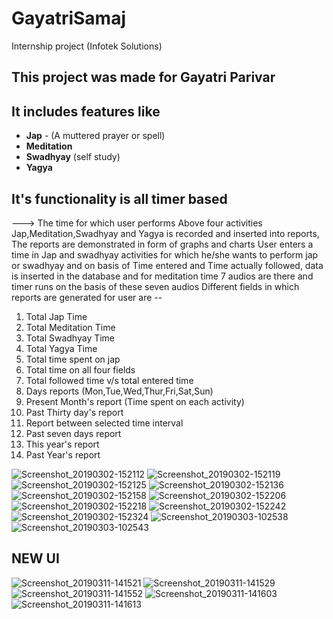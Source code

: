 # GayatriSamaj
Internship project (Infotek Solutions)
## This project was made for Gayatri Parivar
## It includes features like
- **Jap** - (A muttered prayer or spell)
- **Meditation**
- **Swadhyay** (self study)
- **Yagya** 
## It's functionality is all timer based
---> The time for which user performs Above four activities Jap,Meditation,Swadhyay and Yagya is recorded
and inserted into reports, The reports are demonstrated in form of graphs and charts
User enters a time in Jap and swadhyay activities for which he/she wants to perform jap or swadhyay and on basis of Time entered and Time 
actually followed, data is inserted in the database
and for meditation time 7 audios are there and timer runs on the basis of these seven audios
Different fields in which reports are generated for user are --
1. Total Jap Time
2. Total Meditation Time
3. Total Swadhyay Time
4. Total Yagya Time
5. Total time spent on jap 
6. Total time on all four fields 
7. Total followed time v/s total entered time
8. Days reports (Mon,Tue,Wed,Thur,Fri,Sat,Sun)
9. Present Month's report (Time spent on each activity)
10. Past Thirty day's report
11. Report between selected time interval
12. Past seven days report
13. This year's report
14. Past Year's report

![Screenshot_20190302-152112](https://user-images.githubusercontent.com/34384226/54112898-2e167c80-440d-11e9-880d-cb014714e5c4.png)
![Screenshot_20190302-152119](https://user-images.githubusercontent.com/34384226/54112870-26ef6e80-440d-11e9-9605-de098ff3daa0.png)
![Screenshot_20190302-152125](https://user-images.githubusercontent.com/34384226/54112873-28b93200-440d-11e9-9567-ab3d0ffb887a.png)
![Screenshot_20190302-152136](https://user-images.githubusercontent.com/34384226/54112874-28b93200-440d-11e9-8bb7-59822dcf3b2e.png)
![Screenshot_20190302-152158](https://user-images.githubusercontent.com/34384226/54112875-2951c880-440d-11e9-9199-7ed96e2fcf73.png)
![Screenshot_20190302-152206](https://user-images.githubusercontent.com/34384226/54112876-2951c880-440d-11e9-9229-b40cc28e1779.png)
![Screenshot_20190302-152218](https://user-images.githubusercontent.com/34384226/54112879-29ea5f00-440d-11e9-969c-5bdc0ac4e362.png)
![Screenshot_20190302-152242](https://user-images.githubusercontent.com/34384226/54112881-29ea5f00-440d-11e9-9057-f94d94c08880.png)
![Screenshot_20190302-152324](https://user-images.githubusercontent.com/34384226/54112882-2a82f580-440d-11e9-8d44-0b87b8d2069d.png)
![Screenshot_20190303-102538](https://user-images.githubusercontent.com/34384226/54112886-2bb42280-440d-11e9-8c87-8034f39517fd.png)
![Screenshot_20190303-102543](https://user-images.githubusercontent.com/34384226/54112888-2bb42280-440d-11e9-9ae4-613fe276af39.png)
 ## NEW UI
![Screenshot_20190311-141521](https://user-images.githubusercontent.com/34384226/54112892-2c4cb900-440d-11e9-960c-13d69968285c.png)
![Screenshot_20190311-141529](https://user-images.githubusercontent.com/34384226/54112893-2ce54f80-440d-11e9-8689-53c39c5598e5.png)
![Screenshot_20190311-141552](https://user-images.githubusercontent.com/34384226/54112894-2d7de600-440d-11e9-9dca-eeb03f5eec82.png)
![Screenshot_20190311-141603](https://user-images.githubusercontent.com/34384226/54112895-2d7de600-440d-11e9-8f53-6896742aede7.png)
![Screenshot_20190311-141613](https://user-images.githubusercontent.com/34384226/54112897-2e167c80-440d-11e9-9d87-ef900478d4de.png)

